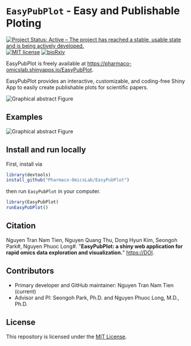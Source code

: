 # `EasyPubPlot` - Easy and Publishable Ploting

[![Project Status: Active – The project has reached a stable, usable state and is being actively developed.](https://www.repostatus.org/badges/latest/active.svg)](https://www.repostatus.org/#active)
[![MIT license](https://img.shields.io/badge/License-MIT-green.svg)](https://mit-license.org/)
[![bioRxiv](https://img.shields.io/badge/bioRxiv-DOI.svg)](https://biorxiv.org/content/DOI)

EasyPubPlot is freely available at https://pharmaco-omicslab.shinyapps.io/EasyPubPlot.

EasyPubPlot provides an interactive, customizable, and coding-free Shiny App to easily create publishable plots for scientific papers.

![Graphical abstract Figure](https://github.com/Pharmaco-OmicsLab/EasyPubPlotdev/blob/344cd5cb996330f4139ff6c2c8221bed3da7d433/docs/README_Figures/main_UI.png?raw=true)

## Examples

![Graphical abstract Figure](https://github.com/Pharmaco-OmicsLab/EasyPubPlotdev/blob/b0c65ee487d7fb007aa77c8a0746ca841506658f/docs/README_Figures/BoxPlot_screenshot.png?raw=true)

## Install and run locally

First, install via

```r
library(devtools)
install_github("Pharmaco-OmicsLab/EasyPubPlot")
```

then run `EasyPubPlot` in your computer.

```r
library(EasyPubPlot)  
runEasyPubPlot()     
```

## Citation

Nguyen Tran Nam Tien, Nguyen Quang Thu, Dong Hyun Kim, Seongoh Park#, Nguyen Phuoc Long#. "**EasyPubPlot: a shiny web application for rapid omics data exploration and visualization.**" [https://DOI](https://github.com/Pharmaco-OmicsLab/LipMetAnnotCompare).

## Contributors

- Primary developer and GitHub maintainer: Nguyen Tran Nam Tien (current)
- Advisor and PI:  Seongoh Park, Ph.D. and Nguyen Phuoc Long, M.D., Ph.D. 

## License

This repository is licensed under the [MIT License](LICENSE).

